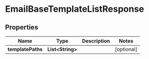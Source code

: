 

# EmailBaseTemplateListResponse


## Properties

| Name | Type | Description | Notes |
|------------ | ------------- | ------------- | -------------|
|**templatePaths** | **List&lt;String&gt;** |  |  [optional] |



